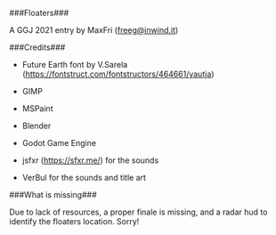 ###Floaters###

A GGJ 2021 entry by MaxFri (freeg@inwind.it)

###Credits###

* Future Earth font by V.Sarela (https://fontstruct.com/fontstructors/464661/yautja)
* GIMP
* MSPaint
* Blender
* Godot Game Engine
* jsfxr (https://sfxr.me/) for the sounds

* VerBul for the sounds and title art

###What is missing###

Due to lack of resources, a proper finale is missing, and a radar hud to identify the floaters location. Sorry!
